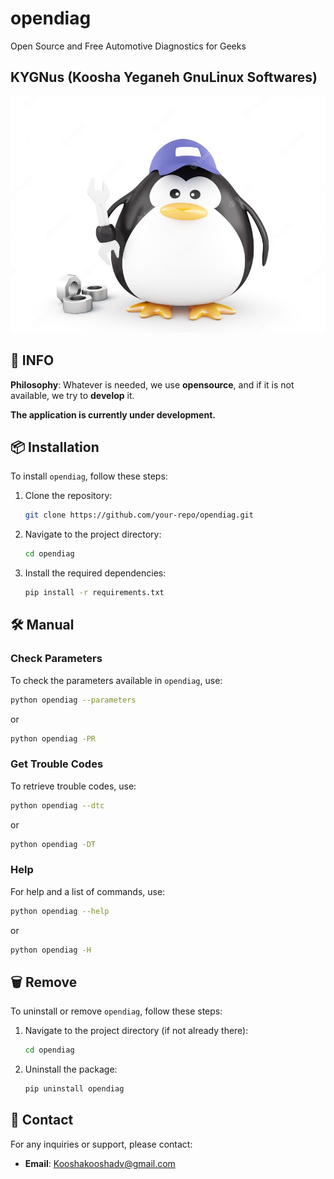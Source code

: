 # opendiag

Open Source and Free Automotive Diagnostics for Geeks

## KYGNus (Koosha Yeganeh GnuLinux Softwares)

![KYGnus](./static/tux_repair.jpg)

## 🚀 INFO

**Philosophy**: Whatever is needed, we use **opensource**, and if it is not available, we try to **develop** it.

**The application is currently under development.**

## 📦 Installation

To install `opendiag`, follow these steps:

1. Clone the repository:
   ```bash
   git clone https://github.com/your-repo/opendiag.git
   ```

2. Navigate to the project directory:
   ```bash
   cd opendiag
   ```

3. Install the required dependencies:
   ```bash
   pip install -r requirements.txt
   ```

## 🛠️ Manual

### Check Parameters

To check the parameters available in `opendiag`, use:

```bash
python opendiag --parameters
```

or

```bash
python opendiag -PR
```

### Get Trouble Codes

To retrieve trouble codes, use:

```bash
python opendiag --dtc
```

or

```bash
python opendiag -DT
```

### Help

For help and a list of commands, use:

```bash
python opendiag --help
```

or

```bash
python opendiag -H
```

## 🗑️ Remove

To uninstall or remove `opendiag`, follow these steps:

1. Navigate to the project directory (if not already there):
   ```bash
   cd opendiag
   ```

2. Uninstall the package:
   ```bash
   pip uninstall opendiag
   ```

## 📧 Contact

For any inquiries or support, please contact:

- **Email**: [Kooshakooshadv@gmail.com](mailto:Kooshakooshadv@gmail.com)



